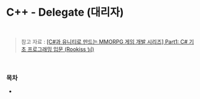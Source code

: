# C++ - Delegate (대리자)

<br/>

> 참고 자료 : <a href="https://www.inflearn.com/course/%EC%9C%A0%EB%8B%88%ED%8B%B0-mmorpg-%EA%B0%9C%EB%B0%9C-part1">[C#과 유니티로 만드는 MMORPG 게임 개발 시리즈] Part1: C# 기초 프로그래밍 입문 (Rookiss 님)</a>

<br/>

### 목차

- <a href=""></a>

<br/><br/>
